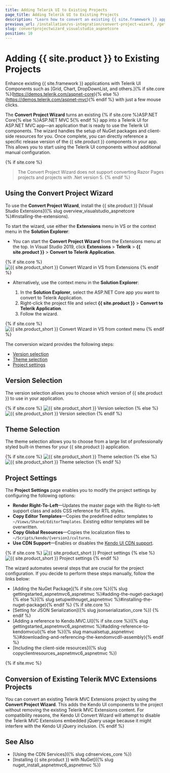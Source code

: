 ```yaml
---
title: Adding Telerik UI to Existing Projects
page_title: Adding Telerik UI to Existing Projects
description: "Learn how to convert an existing {{ site.framework }} application to a {{ site.product }} application."
previous_url: /installation/vs-integration/convert-project-wizard, /getting-started/vs-integration/convert-project-wizard, /vs-integration-mvc/convert-project-wizard
slug: convertprojectwizard_visualstudio_aspnetcore
position: 10
---
```


# Adding {{ site.product }} to Existing Projects

Enhance existing {{ site.framework }} applications with Telerik UI Components such as [Grid, Chart, DropDownList, and others.]{% if site.core %}(https://demos.telerik.com/aspnet-core){% else %}(https://demos.telerik.com/aspnet-mvc){% endif %} with just a few mouse clicks.

The **Convert Project Wizard** turns an existing {% if site.core %}ASP.NET Core{% else %}ASP.NET MVC 5{% endif %} app into a Telerik UI for ASP.NET MVC app&mdash;an application that is ready to use the Telerik UI components. The wizard handles the setup of NuGet packages and client-side resources for you. Once complete, you can directly reference a specific release version of the {{ site.product }} components in your app. This allows you to start using the Telerik UI components without additional manual configuration.

{% if site.core %}
> The Convert Project Wizard does not support converting Razor Pages projects and projects with .Net version 5.
{% endif %}

## Using the Convert Project Wizard

To use the **Convert Project Wizard**, install the {{ site.product }} [Visual Studio Extensions]({% slug overview_visualstudio_aspnetcore %}#installing-the-extensions).

To start the wizard, use either the **Extensions** menu in VS or the context menu in the **Solution Explorer**:

- You can start the **Convert Project Wizard** from the Extensions menu at the top. In Visual Studio 2019, click **Extensions** > **Telerik** > **{{ site.product }}** > **Convert to Telerik Application**.

{% if site.core %}
![{{ site.product_short }} Convert Wizard in VS from Extensions](../vs-integration/images/select-wizard.png)
{% endif %}

- Alternatively, use the context menu in the **Solution Explorer**:

    1. In the **Solution Explorer**, select the ASP.NET Core app you want to convert to Telerik Application.
    1. Right-click the project file and select **{{ site.product }}** > **Convert to Telerik Application**.
    1. Follow the wizard.

{% if site.core %}
![{{ site.product_short }} Convert Wizard in VS from context menu](../vs-integration/images/start-wizard-context.png)
{% endif %}

The conversion wizard provides the following steps:  
- [Version selection](#version-selection)
- [Theme selection](#theme-selection)
- [Project settings](#project-settings)

## Version Selection

The version selection allows you to choose which version of {{ site.product }} to use in your application.

{% if site.core %}
![{{ site.product_short }} Version selection](../vs-integration/images/convert-wizard-version.png)
{% else %}
![{{ site.product_short }} Version selection](../vs-integration/images/images-mvc/convert_distribution.png)
{% endif %}

## Theme Selection

The theme selection allows you to choose from a large list of professionally styled built-in themes for your {{ site.product }} application.

{% if site.core %}
![{{ site.product_short }} Theme selection](../vs-integration/images/theme-selection.png)
{% else %}
![{{ site.product_short }} Theme selection](../vs-integration/images/images-mvc/convert_theme.png)
{% endif %}

## Project Settings

The **Project Settings** page enables you to modify the project settings by configuring the following options:

- **Render Right-To-Left**&mdash;Updates the master page with the Right-to-left support class and adds CSS reference for RTL styles.
- **Copy Editor Templates**&mdash;Copies the predefined editor templates to `~/Views/Shared/EditorTemplates`. Existing editor templates will be overwritten.
- **Copy Global Resources**&mdash;Copies the localization files to `~/Scripts/kendo/{version}/cultures`.
- **Use CDN Support**&mdash;Enables or disables the [Kendo UI CDN support](https://docs.telerik.com/kendo-ui/intro/installation/cdn-service).

{% if site.core %}
![{{ site.product_short }} Project settings](../vs-integration/images/project-settings.png)
{% else %}
![{{ site.product_short }} Project settings](../vs-integration/images/images-mvc/convert_settings.png)
{% endif %}

The wizard automates several steps that are crucial for the project configuration. If you decide to perform these steps manually, follow the links below:

- [Adding the NuGet Package]{% if site.core %}({% slug gettingstarted_aspnetmvc6_aspnetmvc %}#adding-the-nuget-package){% else %}({% slug setupwithnuget_aspnetmvc %}#installing-the-nuget-package){% endif %}
{% if site.core %}
- [Setting for JSON Serialization]({% slug jsonserialization_core %}) 
{% endif %}
- [Adding a reference to Kendo.MVC.UI]{% if site.core %}({% slug gettingstarted_aspnetmvc6_aspnetmvc %}#adding-reference-to-kendomvcui){% else %}({% slug manualsetup_aspnetmvc %}#downloading-and-referencing-the-kendomvcdll-assembly){% endif %}
- [Including the client-side resources]({% slug copyclientresources_aspnetmvc6_aspnetmvc %})

{% if site.mvc %}
## Conversion of Existing Telerik MVC Extensions Projects

You can convert an existing Telerik MVC Extensions project by using the **Convert Project Wizard**. This adds the Kendo UI components to the project without removing the existing Telerik MVC Extensions content. For compatibility reasons, the Kendo UI Convert Wizard will attempt to disable the Telerik MVC Extensions embedded jQuery usage because it might interfere with the Kendo UI jQuery inclusion.
{% endif %}

## See Also

* [Using the CDN Services]({% slug cdnservices_core %})
* [Installing {{ site.product }} with NuGet]({% slug nuget_install_aspnetmvc6_aspnetmvc %})
